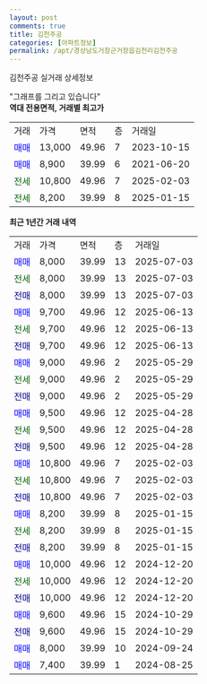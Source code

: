```yaml
---
layout: post
comments: true
title: 김천주공
categories: [아파트정보]
permalink: /apt/경상남도거창군거창읍김천리김천주공
---
```


김천주공 실거래 상세정보

<script type="text/javascript">
  google.charts.load('current', {'packages':['line', 'corechart']});
  google.charts.setOnLoadCallback(drawChart);

  function drawChart() {
    var data = new google.visualization.DataTable();
    data.addColumn('date', '거래일');
    data.addColumn('number', "매매");
    data.addColumn('number', "전세");
    data.addColumn('number', "전매");

    data.addRows([[new Date(Date.parse("2025-07-03")), 8000, null, null], [new Date(Date.parse("2025-07-03")), null, 8000, null], [new Date(Date.parse("2025-07-03")), null, null, 8000], [new Date(Date.parse("2025-06-13")), 9700, null, null], [new Date(Date.parse("2025-06-13")), null, 9700, null], [new Date(Date.parse("2025-06-13")), null, null, 9700], [new Date(Date.parse("2025-05-29")), 9000, null, null], [new Date(Date.parse("2025-05-29")), null, 9000, null], [new Date(Date.parse("2025-05-29")), null, null, 9000], [new Date(Date.parse("2025-04-28")), 9500, null, null], [new Date(Date.parse("2025-04-28")), null, 9500, null], [new Date(Date.parse("2025-04-28")), null, null, 9500], [new Date(Date.parse("2025-02-03")), 10800, null, null], [new Date(Date.parse("2025-02-03")), null, 10800, null], [new Date(Date.parse("2025-02-03")), null, null, 10800], [new Date(Date.parse("2025-01-15")), 8200, null, null], [new Date(Date.parse("2025-01-15")), null, 8200, null], [new Date(Date.parse("2025-01-15")), null, null, 8200], [new Date(Date.parse("2024-12-20")), 10000, null, null], [new Date(Date.parse("2024-12-20")), null, 10000, null], [new Date(Date.parse("2024-12-20")), null, null, 10000], [new Date(Date.parse("2024-10-29")), 9600, null, null], [new Date(Date.parse("2024-10-29")), null, null, 9600], [new Date(Date.parse("2024-09-24")), 8000, null, null], [new Date(Date.parse("2024-08-25")), 7400, null, null]]);

    var options = {
      hAxis: {
        format: 'yyyy/MM/dd'
      },    
      lineWidth: 0,
      pointsVisible: true,    
      title: '최근 1년간 유형별 실거래가 분포',
      legend: { position: 'bottom' }
    };

    var formatter = new google.visualization.NumberFormat({pattern:'###,###'} );
    formatter.format(data, 1);
    formatter.format(data, 2);
    
    setTimeout(function() {
        var chart = new google.visualization.LineChart(document.getElementById('columnchart_material'));
        chart.draw(data, (options));
        document.getElementById('loading').style.display = 'none';
    }, 200);
  }
</script>


<div id="loading" style="z-index:20; display: block; margin-left: 0px">"그래프를 그리고 있습니다"</div>
<div id="columnchart_material" style="width: 95%; margin-left: 0px; display: block"></div>
<!-- contents start -->
<b>역대 전용면적, 거래별 최고가</b>
<table class="sortable">
    <tr>
      <td>거래</td>
      <td>가격</td>
      <td>면적</td>
      <td>층</td>
      <td>거래일</td>
    </tr>
        <tr>
          <td><a style="color: blue">매매</a></td>
          <td>13,000</td>
          <td>49.96</td>
          <td>7</td>
          <td>2023-10-15</td>
        </tr>            <tr>
          <td><a style="color: blue">매매</a></td>
          <td>8,900</td>
          <td>39.99</td>
          <td>6</td>
          <td>2021-06-20</td>
        </tr>        
        <tr>
              <td><a style="color: darkgreen">전세</a></td>
              <td>10,800</td>
              <td>49.96</td>
              <td>7</td>
              <td>2025-02-03</td>
            </tr>            <tr>
              <td><a style="color: darkgreen">전세</a></td>
              <td>8,200</td>
              <td>39.99</td>
              <td>8</td>
              <td>2025-01-15</td>
            </tr>        
    
</table>

<b>최근 1년간 거래 내역</b>

<table class="sortable">
    <tr>
      <td>거래</td>
      <td>가격</td>
      <td>면적</td>
      <td>층</td>
      <td>거래일</td>
    </tr>
    <tr>
      <td><a style="color: blue">매매</a></td>
      <td>8,000</td>
      <td>39.99</td>
      <td>13</td>
      <td>2025-07-03</td>
    </tr>          <tr>
      <td><a style="color: darkgreen">전세</a></td>
      <td>8,000</td>
      <td>39.99</td>
      <td>13</td>
      <td>2025-07-03</td>
    </tr>          <tr>
      <td><a style="color: darkblue">전매</a></td>
      <td>8,000</td>
      <td>39.99</td>
      <td>13</td>
      <td>2025-07-03</td>
    </tr>          <tr>
      <td><a style="color: blue">매매</a></td>
      <td>9,700</td>
      <td>49.96</td>
      <td>12</td>
      <td>2025-06-13</td>
    </tr>          <tr>
      <td><a style="color: darkgreen">전세</a></td>
      <td>9,700</td>
      <td>49.96</td>
      <td>12</td>
      <td>2025-06-13</td>
    </tr>          <tr>
      <td><a style="color: darkblue">전매</a></td>
      <td>9,700</td>
      <td>49.96</td>
      <td>12</td>
      <td>2025-06-13</td>
    </tr>          <tr>
      <td><a style="color: blue">매매</a></td>
      <td>9,000</td>
      <td>49.96</td>
      <td>2</td>
      <td>2025-05-29</td>
    </tr>          <tr>
      <td><a style="color: darkgreen">전세</a></td>
      <td>9,000</td>
      <td>49.96</td>
      <td>2</td>
      <td>2025-05-29</td>
    </tr>          <tr>
      <td><a style="color: darkblue">전매</a></td>
      <td>9,000</td>
      <td>49.96</td>
      <td>2</td>
      <td>2025-05-29</td>
    </tr>          <tr>
      <td><a style="color: blue">매매</a></td>
      <td>9,500</td>
      <td>49.96</td>
      <td>12</td>
      <td>2025-04-28</td>
    </tr>          <tr>
      <td><a style="color: darkgreen">전세</a></td>
      <td>9,500</td>
      <td>49.96</td>
      <td>12</td>
      <td>2025-04-28</td>
    </tr>          <tr>
      <td><a style="color: darkblue">전매</a></td>
      <td>9,500</td>
      <td>49.96</td>
      <td>12</td>
      <td>2025-04-28</td>
    </tr>          <tr>
      <td><a style="color: blue">매매</a></td>
      <td>10,800</td>
      <td>49.96</td>
      <td>7</td>
      <td>2025-02-03</td>
    </tr>          <tr>
      <td><a style="color: darkgreen">전세</a></td>
      <td>10,800</td>
      <td>49.96</td>
      <td>7</td>
      <td>2025-02-03</td>
    </tr>          <tr>
      <td><a style="color: darkblue">전매</a></td>
      <td>10,800</td>
      <td>49.96</td>
      <td>7</td>
      <td>2025-02-03</td>
    </tr>          <tr>
      <td><a style="color: blue">매매</a></td>
      <td>8,200</td>
      <td>39.99</td>
      <td>8</td>
      <td>2025-01-15</td>
    </tr>          <tr>
      <td><a style="color: darkgreen">전세</a></td>
      <td>8,200</td>
      <td>39.99</td>
      <td>8</td>
      <td>2025-01-15</td>
    </tr>          <tr>
      <td><a style="color: darkblue">전매</a></td>
      <td>8,200</td>
      <td>39.99</td>
      <td>8</td>
      <td>2025-01-15</td>
    </tr>          <tr>
      <td><a style="color: blue">매매</a></td>
      <td>10,000</td>
      <td>49.96</td>
      <td>12</td>
      <td>2024-12-20</td>
    </tr>          <tr>
      <td><a style="color: darkgreen">전세</a></td>
      <td>10,000</td>
      <td>49.96</td>
      <td>12</td>
      <td>2024-12-20</td>
    </tr>          <tr>
      <td><a style="color: darkblue">전매</a></td>
      <td>10,000</td>
      <td>49.96</td>
      <td>12</td>
      <td>2024-12-20</td>
    </tr>          <tr>
      <td><a style="color: blue">매매</a></td>
      <td>9,600</td>
      <td>49.96</td>
      <td>15</td>
      <td>2024-10-29</td>
    </tr>          <tr>
      <td><a style="color: darkblue">전매</a></td>
      <td>9,600</td>
      <td>49.96</td>
      <td>15</td>
      <td>2024-10-29</td>
    </tr>          <tr>
      <td><a style="color: blue">매매</a></td>
      <td>8,000</td>
      <td>39.99</td>
      <td>10</td>
      <td>2024-09-24</td>
    </tr>          <tr>
      <td><a style="color: blue">매매</a></td>
      <td>7,400</td>
      <td>39.99</td>
      <td>1</td>
      <td>2024-08-25</td>
    </tr>      </table>
<!-- contents end -->    

